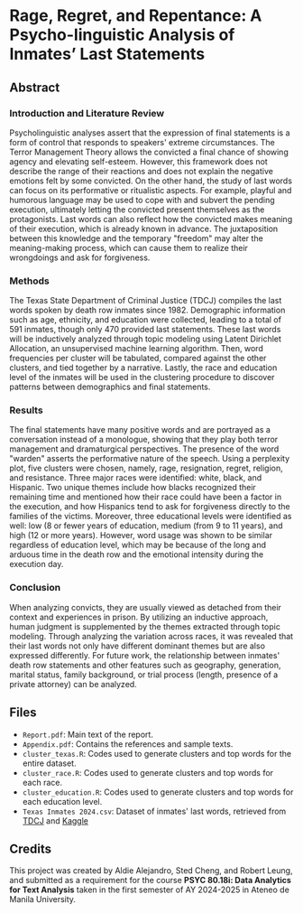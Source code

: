 <h1>Rage, Regret, and Repentance: A Psycho-linguistic Analysis of Inmates’ Last Statements</h1>

<h2>Abstract</h2>
<h3>Introduction and Literature Review</h3>
Psycholinguistic analyses assert that the expression of final statements is a form of control that responds to speakers' extreme circumstances. The Terror Management Theory allows the convicted a final chance of showing agency and elevating self-esteem. However, this framework does not describe the range of their reactions and does not explain the negative emotions felt by some convicted. On the other hand, the study of last words can focus on its performative or ritualistic aspects. For example, playful and humorous language may be used to cope with and subvert the pending execution, ultimately letting the convicted present themselves as the protagonists. Last words can also reflect how the convicted makes meaning of their execution, which is already known in advance. The juxtaposition between this knowledge and the temporary "freedom" may alter the meaning-making process, which can cause them to realize their wrongdoings and ask for forgiveness.

<h3>Methods</h3>
The Texas State Department of Criminal Justice (TDCJ) compiles the last words spoken by death row inmates since 1982. Demographic information such as age, ethnicity, and education were collected, leading to a total of 591 inmates, though only 470 provided last statements. These last words will be inductively analyzed through topic modeling using Latent Dirichlet Allocation, an unsupervised machine learning algorithm. Then, word frequencies per cluster will be tabulated, compared against the other clusters, and tied together by a narrative. Lastly, the race and education level of the inmates will be used in the clustering procedure to discover patterns between demographics and final statements.

<h3>Results</h3>
The final statements have many positive words and are portrayed as a conversation instead of a monologue, showing that they play both terror management and dramaturgical perspectives. The presence of the word "warden" asserts the performative nature of the speech. Using a perplexity plot, five clusters were chosen, namely, rage, resignation, regret, religion, and resistance. Three major races were identified: white, black, and Hispanic. Two unique themes include how blacks recognized their remaining time and mentioned how their race could have been a factor in the execution, and how Hispanics tend to ask for forgiveness directly to the families of the victims. Moreover, three educational levels were identified as well: low (8 or fewer years of education, medium (from 9 to 11 years), and high (12 or more years). However, word usage was shown to be similar regardless of education level, which may be because of the long and arduous time in the death row and the emotional intensity during the execution day.

<h3>Conclusion</h3>
When analyzing convicts, they are usually viewed as detached from their context and experiences in prison. By utilizing an inductive approach, human judgment is supplemented by the themes extracted through topic modeling. Through analyzing the variation across races, it was revealed that their last words not only have different dominant themes but are also expressed differently. For future work, the relationship between inmates' death row statements and other features such as geography, generation, marital status, family background, or trial process (length, presence of a private attorney) can be analyzed.

<h2>Files</h2>
<ul>
  <li><code>Report.pdf</code>: Main text of the report.</li>
  <li><code>Appendix.pdf</code>: Contains the references and sample texts.</li>
  <li><code>cluster_texas.R</code>: Codes used to generate clusters and top words for the entire dataset.</li>
  <li><code>cluster_race.R</code>: Codes used to generate clusters and top words for each race.</li>
  <li><code>cluster_education.R</code>: Codes used to generate clusters and top words for each education level.</li>
  <li><code>Texas Inmates 2024.csv</code>: Dataset of inmates' last words, retrieved from <a href="https://www.tdcj.texas.gov/death_row/dr_executed_offenders.html">TDCJ</a> and <a href="https://www.kaggle.com/datasets/mykhe1097/last-words-of-death-row-inmates/data">Kaggle</a> </ul>

<h2>Credits</h2>
This project was created by Aldie Alejandro, Sted Cheng, and Robert Leung, and submitted as a requirement for the course <b>PSYC 80.18i: Data Analytics for Text Analysis</b> taken in the first semester of AY 2024-2025 in Ateneo de Manila University. 


